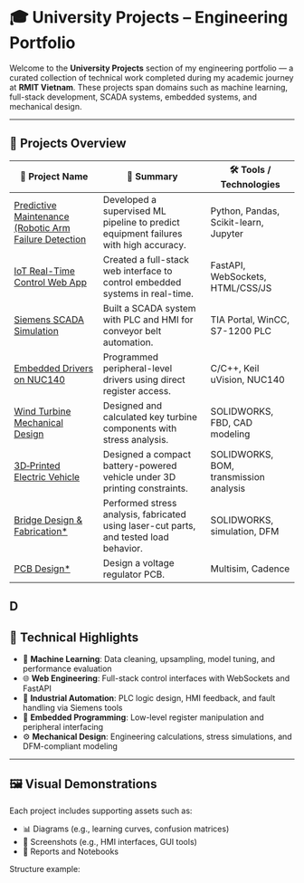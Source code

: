 # 🎓 University Projects – Engineering Portfolio

Welcome to the **University Projects** section of my engineering portfolio — a curated collection of technical work completed during my academic journey at **RMIT Vietnam**. These projects span domains such as machine learning, full-stack development, SCADA systems, embedded systems, and mechanical design.

---

## 🧩 Projects Overview

| 📂 Project Name | 📝 Summary | 🛠️ Tools / Technologies |
|----------------|------------|--------------------------|
| [Predictive Maintenance (Robotic Arm Failure Detection](./predictive_maintenance/) | Developed a supervised ML pipeline to predict equipment failures with high accuracy. | Python, Pandas, Scikit-learn, Jupyter |
| [IoT Real-Time Control Web App](./iot_real_time_control_web_app/) | Created a full-stack web interface to control embedded systems in real-time. | FastAPI, WebSockets, HTML/CSS/JS |
| [Siemens SCADA Simulation](./siemen_scada_simulation/)| Built a SCADA system with PLC and HMI for conveyor belt automation. | TIA Portal, WinCC, S7-1200 PLC |
| [Embedded Drivers on NUC140](./embedded_drivers_on_nuc140/)| Programmed peripheral-level drivers using direct register access. | C/C++, Keil uVision, NUC140 |
| [Wind Turbine Mechanical Design](./wind_turbine_mechanical_design/)| Designed and calculated key turbine components with stress analysis. | SOLIDWORKS, FBD, CAD modeling |
| [3D‑Printed Electric Vehicle](./3d_printed_electric_vehicle/) | Designed a compact battery-powered vehicle under 3D printing constraints. | SOLIDWORKS, BOM, transmission analysis |
| [Bridge Design & Fabrication*](./bridge_design_and_fabrication/)| Performed stress analysis, fabricated using laser-cut parts, and tested load behavior. | SOLIDWORKS, simulation, DFM |
| [PCB Design*](./pcb_design/)| Design a voltage regulator PCB. | Multisim, Cadence |
D
---

## 🧠 Technical Highlights

- 🧮 **Machine Learning**: Data cleaning, upsampling, model tuning, and performance evaluation
- 🌐 **Web Engineering**: Full-stack control interfaces with WebSockets and FastAPI
- 🔌 **Industrial Automation**: PLC logic design, HMI feedback, and fault handling via Siemens tools
- 🧵 **Embedded Programming**: Low-level register manipulation and peripheral interfacing
- ⚙️ **Mechanical Design**: Engineering calculations, stress simulations, and DFM-compliant modeling

---

## 🖼️ Visual Demonstrations

Each project includes supporting assets such as:

- 📊 Diagrams (e.g., learning curves, confusion matrices)
- 📸 Screenshots (e.g., HMI interfaces, GUI tools)
- 🧾 Reports and Notebooks

Structure example:

